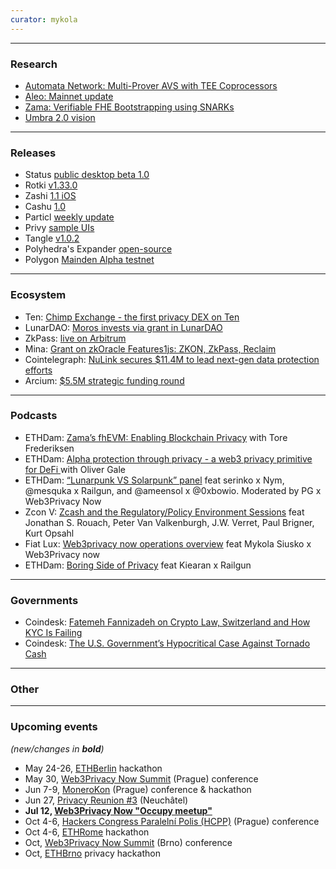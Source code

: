 ```yaml
---
curator: mykola
---
```


<!--
### Research

### Ecosystem

### Grants

### Releases

### Podcasts

### Governments

### Other
-->

---

### Research
* [Automata Network: Multi-Prover AVS with TEE Coprocessors](https://blog.ata.network/tee-coprocessor-automata-multi-prover-avs-on-eigenlayer-f0f0b8264abc)
* [Aleo: Mainnet update](https://aleo.org/post/road-to-mainnet-updates/)
* [Zama: Verifiable FHE Bootstrapping using SNARKs](https://www.zama.ai/post/verifiable-fhe-bootstrapping-using-snarks)
* [Umbra 2.0 vision](https://twitter.com/UmbraCash/status/1787520552921595932)

---

### Releases
* Status [public desktop beta 1.0](https://status.app/blog/status-desktop-public-beta-1)
* Rotki [v1.33.0](https://twitter.com/LefterisJP/status/1788537369039134865)
* Zashi [1.1 iOS](https://twitter.com/ElectricCoinCo/status/1788615127148724714)
* Cashu [1.0](https://twitter.com/callebtc/status/1788943711625232646)
* Particl [weekly update](https://particl.news/particl-development-progress-report-10-05-2024/)
* Privy [sample UIs](https://twitter.com/privy_io/status/1789033417625268397)
* Tangle [v1.0.2](https://github.com/webb-tools/tangle/releases/tag/v1.0.2)
* Polyhedra's Expander [open-source](https://github.com/PolyhedraZK/Expander)
* Polygon [Mainden Alpha testnet](https://twitter.com/0xPolygon/status/1787533328087675294)
  
---

### Ecosystem

- Ten: [Chimp Exchange - the first privacy DEX on Ten](https://twitter.com/tenprotocol/status/1787204225761792452)
- LunarDAO: [Moros invests via grant in LunarDAO](https://twitter.com/lunarpunksquad/status/1787482940533768433)
- ZkPass: [live on Arbitrum](https://twitter.com/zkPass/status/1787447734196470176)
- Mina: [Grant on zkOracle Features1js: ZKON, ZkPass, Reclaim](https://minaprotocol.com/blog/zkoracles-rfp-three-teams-chosen)
- Cointelegraph: [NuLink secures $11.4M to lead next-gen data protection efforts](https://cointelegraph.com/press-releases/nulink-secures-114m-to-lead-next-gen-data-protection-efforts)
- Arcium: [$5.5M strategic funding round](https://twitter.com/ArciumHQ/status/1788557786537689447)

---

### Podcasts

- ETHDam: [Zama’s fhEVM: Enabling Blockchain Privacy](https://www.youtube.com/watch?v=7dpBMj9uQog&) with Tore Frederiksen
- ETHDam: [Alpha protection through privacy - a web3 privacy primitive for DeFi ](https://www.youtube.com/watch?v=5b91kAQF3aA) with Oliver Gale
- ETHDam: [“Lunarpunk VS Solarpunk” panel](youtu.be/5C5r-8KR564) feat serinko x Nym, @mesquka x Railgun, and @ameensol x @0xbowio. Moderated by PG x Web3Privacy Now
- Zcon V: [Zcash and the Regulatory/Policy Environment Sessions](https://www.youtube.com/watch?v=pfd6yi54kqU) feat Jonathan S. Rouach, Peter Van Valkenburgh, J.W. Verret, Paul Brigner, Kurt Opsahl
- Fiat Lux: [Web3privacy now operations overview](https://youtu.be/HipTMiRzW6o) feat Mykola Siusko x Web3Privacy now  
- ETHDam: [Boring Side of Privacy](youtu.be/Fm6tH-TZALc) feat Kiearan x Railgun

---

### Governments
- Coindesk: [Fatemeh Fannizadeh on Crypto Law, Switzerland and How KYC Is Failing](https://www.coindesk.com/opinion/2024/05/10/fatemeh-fannizadeh-on-crypto-law-switzerland-and-how-kyc-is-failing/)
- Coindesk: [The U.S. Government’s Hypocritical Case Against Tornado Cash](https://www.coindesk.com/consensus-magazine/2024/05/07/the-us-governments-hypocritical-case-against-tornado-cash/)

---

### Other

---

### Upcoming events
*(new/changes in **bold**)*

* May 24-26, [ETHBerlin](https://ethberlin.org/) hackathon
* May 30, [Web3Privacy Now Summit](https://web3privacy.info/events/) (Prague) conference
* Jun 7-9, [MoneroKon](https://monerokon.org/) (Prague) conference & hackathon
* Jun 27, [Privacy Reunion #3](https://lu.ma/privacyreunion3) (Neuchâtel)
* **Jul 12, [Web3Privacy Now "Occupy meetup"](https://lu.ma/w3pn-meetup-bru1)**
* Oct 4-6, [Hackers Congress Paralelní Polis (HCPP)](https://hcpp.cz/) (Prague) conference
* Oct 4-6, [ETHRome](https://ethrome.org/) hackathon
* Oct, [Web3Privacy Now Summit](https://web3privacy.info/events/) (Brno) conference
* Oct, [ETHBrno](https://ethbrno.cz/) privacy hackathon
